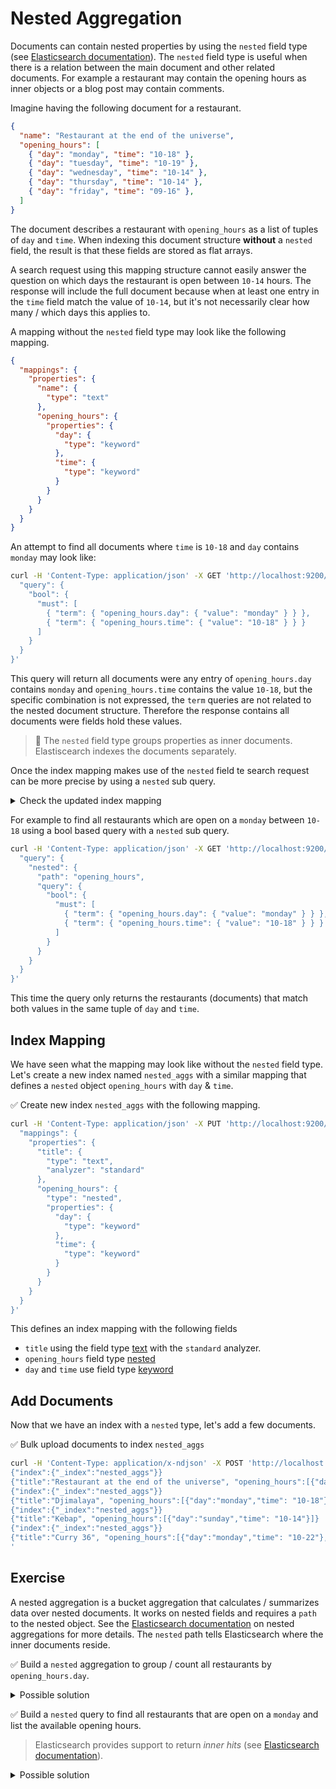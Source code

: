 # Nested Aggregation

Documents can contain nested properties by using the `nested` field type (see [Elasticsearch documentation](https://www.elastic.co/guide/en/elasticsearch/reference/current/nested.html)). The `nested` field type is useful when there is a relation between the main document and other related documents. For example a restaurant may contain the opening hours as inner objects or a blog post may contain comments.

Imagine having the following document for a restaurant.

```json
{
  "name": "Restaurant at the end of the universe",
  "opening_hours": [
    { "day": "monday", "time": "10-18" },
    { "day": "tuesday", "time": "10-19" },
    { "day": "wednesday", "time": "10-14" },
    { "day": "thursday", "time": "10-14" },
    { "day": "friday", "time": "09-16" },
  ]
}
```

The document describes a restaurant with `opening_hours` as a list of tuples of `day` and `time`.
When indexing this document structure **without** a `nested` field, the result is that these fields are stored as flat arrays.

A search request using this mapping structure cannot easily answer the question on which days the restaurant is open between `10-14` hours. The response will include the full document because when at least one entry in the `time` field match the value of `10-14`, but it's not necessarily clear how many / which days this applies to.

A mapping without the `nested` field type may look like the following mapping.

```json
{
  "mappings": {
    "properties": {
      "name": {
        "type": "text"
      },
      "opening_hours": {
        "properties": {
          "day": {
            "type": "keyword"
          },
          "time": {
            "type": "keyword"
          }
        }
      }
    }
  }
}
```

An attempt to find all documents where `time` is `10-18` and `day` contains `monday` may look like:

```bash
curl -H 'Content-Type: application/json' -X GET 'http://localhost:9200/nested_aggs/_search?pretty' -d '{
  "query": {
    "bool": {
      "must": [
        { "term": { "opening_hours.day": { "value": "monday" } } },
        { "term": { "opening_hours.time": { "value": "10-18" } } }
      ]
    }
  }
}'
```

This query will return all documents were any entry of `opening_hours.day` contains `monday` and `opening_hours.time` contains the value `10-18`, but the specific combination is not expressed, the `term` queries are not related to the nested document structure. Therefore the response contains all documents were fields hold these values.

> **🔎** The `nested` field type groups properties as inner documents. Elastiscearch indexes the documents separately.

Once the index mapping makes use of the `nested` field te search request can be more precise by using a `nested` sub query.

<details>
<summary>Check the updated index mapping</summary>

The updated mapping with a `nested` field type may look as follows.

```json
{
  "mappings": {
    "properties": {
      "name": {
        "type": "text"
      },
      "opening_hours": {
        "tytpe": "nested",
        "properties": {
          "day": {
            "type": "keyword"
          },
          "time": {
            "type": "keyword"
          }
        }
      }
    }
  }
}
```

This marks the `opening_hourss` field as a `nested` field.

</details>

For example to find all restaurants which are open on a `monday` between `10-18` using a bool based query with a `nested` sub query.

```bash
curl -H 'Content-Type: application/json' -X GET 'http://localhost:9200/nested_aggs/_search?pretty' -d '{
  "query": {
    "nested": {
      "path": "opening_hours",
      "query": {
        "bool": {
          "must": [
            { "term": { "opening_hours.day": { "value": "monday" } } },
            { "term": { "opening_hours.time": { "value": "10-18" } } }
          ]
        }
      }
    }
  }
}'
```

This time the query only returns the restaurants (documents) that match both values in the same tuple of `day` and `time`.


## Index Mapping

We have seen what the mapping may look like without the `nested` field type. Let's create a new index named `nested_aggs` with a similar mapping that defines a `nested` object `opening_hours` with `day` & `time`.

✅ Create new index `nested_aggs` with the following mapping.

```bash
curl -H 'Content-Type: application/json' -X PUT 'http://localhost:9200/nested_aggs' -d '{
  "mappings": {
    "properties": {
      "title": {
        "type": "text",
        "analyzer": "standard"
      },
      "opening_hours": {
        "type": "nested",
        "properties": {
          "day": {
            "type": "keyword"
          },
          "time": {
            "type": "keyword"
          }
        }
      }
    }
  }
}'
```

This defines an index mapping with the following fields

* `title` using the field type [text](https://www.elastic.co/guide/en/elasticsearch/reference/current/text.html) with the `standard` analyzer.
* `opening_hours` field type [nested](https://www.elastic.co/guide/en/elasticsearch/reference/current/nested.html)
* `day` and `time` use field type [keyword](https://www.elastic.co/guide/en/elasticsearch/reference/current/keyword.html)


## Add Documents

Now that we have an index with a `nested` type, let's add a few documents.

✅ Bulk upload documents to index `nested_aggs`

```bash
curl -H 'Content-Type: application/x-ndjson' -X POST 'http://localhost:9200/nested_aggs/_bulk' -d '
{"index":{"_index":"nested_aggs"}}
{"title":"Restaurant at the end of the universe", "opening_hours":[{"day":"monday","time":"10-18"},{"day":"wednesday","time":"10-18"}, {"day":"friday","time":"10-18"}]}
{"index":{"_index":"nested_aggs"}}
{"title":"Djimalaya", "opening_hours":[{"day":"monday","time": "10-18"}, {"day":"wednesday","time":"10-18"}, {"day":"friday","time":"10-18"}]}
{"index":{"_index":"nested_aggs"}}
{"title":"Kebap", "opening_hours":[{"day":"sunday","time": "10-14"}]}
{"index":{"_index":"nested_aggs"}}
{"title":"Curry 36", "opening_hours":[{"day":"monday","time": "10-22"},{"day":"tuesday","time": "10-14"},{"day":"thursday","time": "10-18"}]}
'
```


## Exercise

A nested aggregation is a bucket aggregation that calculates / summarizes data over nested documents.
It works on nested fields and requires a `path` to the nested object. See the [Elasticsearch documentation](https://www.elastic.co/guide/en/elasticsearch/reference/current/search-aggregations-bucket-nested-aggregation.html) on nested aggregations for more details.
The `nested` path tells Elasticsearch where the inner documents reside.

✅ Build a `nested` aggregation to group / count all restaurants by `opening_hours.day`.

<details>
<summary>Possible solution</summary>

This solution uses a `nested` aggregation.

```bash
curl -H 'Content-Type: application/json' -X GET 'http://localhost:9200/nested_aggs/_search?pretty' -d '{
  "size": 0,
  "aggs": {
    "open restaurants": {
      "nested": {
        "path": "opening_hours"
      },
      "aggs": {
        "by day": {
          "terms": {
            "field": "opening_hours.day"
          }
        }
      }
    }
  }
}'
```
</details>

✅ Build a `nested` query to find all restaurants that are open on a `monday` and list the available opening hours.

> Elasticsearch provides support to return *inner hits* (see [Elasticsearch documentation](https://www.elastic.co/guide/en/elasticsearch/reference/current/inner-hits.html)).

<details>
<summary>Possible solution</summary>

This query below uses a `nested` aggregation with an inner `filter` aggregation to find all documents that have `opening_hours.day` set to `monday`, groups all hits using a `terms` aggregation. The result is opening hours of all open restaurants on Mondays.

```bash
curl -H 'Content-Type: application/json' -X GET 'http://localhost:9200/nested_aggs/_search?pretty' -d '{
  "size": 0,
  "aggs": {
    "restaurants": {
      "nested": {
        "path": "opening_hours"
      },
      "aggs": {
        "monday": {
          "filter": {
            "term": {
              "opening_hours.day": "monday"
            }
          },
          "aggs": {
            "open hours": {
              "terms": {
                "field": "opening_hours.time"
              }
            }
          }
        }
      }
    }
  }
}'
```
</details>
